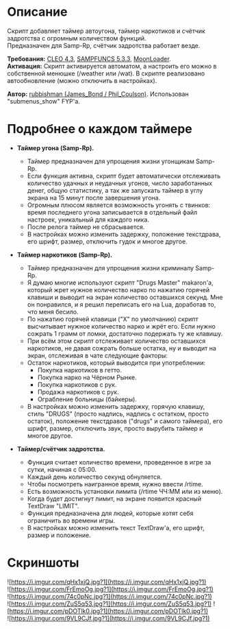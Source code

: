# Описание 
Скрипт добавляет таймер автоугона, таймер наркотиков и счётчик задротства с огромным количеством функций.  
Предназначен для Samp-Rp, счётчик задротства работает везде.

**Требования:** [CLEO 4.3](http://cleo.li/?lang=ru), [SAMPFUNCS 5.3.3](https://blast.hk/threads/17/), [MoonLoader](https://blast.hk/threads/13305/).  
**Активация:** Скрипт активируется автоматом, а настроить его можно в собственной менюшке (/weather или /wat). В скрипте реализовано автообновление (можно отключить в настройках).

**Автор:** [rubbishman (James_Bond / Phil_Coulson)](http://rubbishman.ru/samp). Использован "submenus_show" FYP'a.  
# Подробнее о каждом таймере
* **Таймер угона (Samp-Rp).**

    * Таймер предназначен для упрощения жизни угонщикам Samp-Rp.
    * Если функция активна, скрипт будет автоматически отслеживать количество удачных и неудачных угонов, число заработанных денег, общую статистику, а так же запускать таймер в углу экрана на 15 минут после завершения угона.
    * Огромным плюсом является возможность угонять с твинков: время последнего угона записывается в отдельный файл настроек, уникальный для каждого ника.
    * После релога таймер не сбрасывается.
    * В настройках можно изменить задержку, положение текстдрава, его шрифт, размер, отключить гудок и многое другое.

* **Таймер наркотиков (Samp-Rp).**

    * Таймер предназначен для упрощения жизни криминалу Samp-Rp.
    * Я думаю многие используют скрипт "Drugs Master" makaron'a, который жрет нужное количество нарко по нажатию горячей клавиши и выводит на экран количество оставшихся секунд. Мне он понравился, и я решил переписать его на Lua, доработав то, что меня бесило.
    * По нажатию горячей клавиши ("X" по умолчанию) скрипт высчитывает нужное количество нарко и жрёт его. Если нужно сожрать 1 грамм от ломки, достаточно подержать ту же клавишу.
    * При всём этом скрипт отслеживает количество оставшихся наркотиков, не давая сожрать больше остатка, ну и выводит на экран, отслеживая в чате следующие факторы:
    * Остаток наркотиков, который выводится при употреблении:
        * Покупка наркотиков в гетто.
        * Покупка нарко на Чёрном Рынке.
        * Покупка наркотиков с рук.
        * Продажа наркотиков с рук.
        * Ограбление больницы (байкеры).
    * В настройках можно изменить задержку, горячую клавишу, стиль "DRUGS" (просто надпись, надпись с остатком, просто остаток), положение текстдравов ("drugs" и самого таймера), его шрифт, размер, отключить звук, просто вырубить таймер и многое другое.

* **Таймер/счётчик задротства.**

    * Функция считает количество времени, проведенное в игре за сутки, начиная с 05:00.
    * Каждый день количество секунд обнуляется.
    * Чтобы посмотреть наигранное время, нужно ввести /rtime.
    * Есть возможность установки лимита (/rtime ЧЧ:ММ или из меню).
    * Когда будет достигнут лимит, на экране появится красный TextDraw "LIMIT".
    * Функция предназначена для людей, которые хотят себя ограничить во времени игры.
    * В настройках можно изменить текст TextDraw'a, его шрифт, размер и положение.

# Скриншоты
![https://i.imgur.com/qHx1xjQ.jpg?1](https://i.imgur.com/qHx1xjQ.jpg?1)  
![https://i.imgur.com/FrEmoOg.jpg?1](https://i.imgur.com/FrEmoOg.jpg?1)  
![https://i.imgur.com/74c0pNc.jpg?1](https://i.imgur.com/74c0pNc.jpg?1)  
![https://i.imgur.com/ZuS5q53.jpg?1](https://i.imgur.com/ZuS5q53.jpg?1) 
![https://i.imgur.com/pDOTlk0.jpg?1](https://i.imgur.com/pDOTlk0.jpg?1)  
![https://i.imgur.com/9VL9CJf.jpg?1](https://i.imgur.com/9VL9CJf.jpg?1) 


